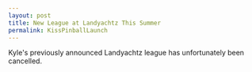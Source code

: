 ```yaml
---
layout: post
title: New League at Landyachtz This Summer
permalink: KissPinballLaunch
---
```


Kyle's previously announced Landyachtz league has unfortunately been cancelled.